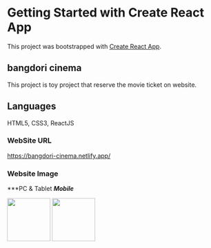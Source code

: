 # Getting Started with Create React App

This project was bootstrapped with [Create React App](https://github.com/facebook/create-react-app).

## bangdori cinema

This project is toy project that reserve the movie ticket on website.

## Languages

HTML5, CSS3, ReactJS

### WebSite URL
https://bangdori-cinema.netlify.app/


### Website Image

***PC & Tablet            ***Mobile***

<img src="https://user-images.githubusercontent.com/44726494/212469740-f9536dd0-f187-46c2-b6ba-ad73174cdf91.png" width="100" height="100">
<img src="(https://user-images.githubusercontent.com/44726494/212469748-c2dd576b-7f22-46dc-9c19-48eb0634c9ba.png" width="100" height="100">
